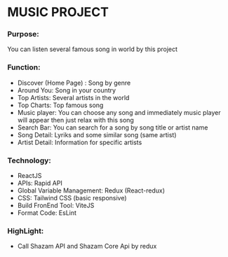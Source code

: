 <h1>MUSIC PROJECT</h1>

<h3><b>Purpose:</b></h3> <p>You can listen several famous song in world by this project</p>
<h3><b>Function:</b></h3>
<ul>
<li>Discover (Home Page) : Song by genre</li>
<li>Around You: Song in your country</li>
<li>Top Artists: Several artists in the world</li>
<li>Top Charts: Top famous song</li>
<li>Music player: You can choose any song and immediately music player will appear then just relax with this song</li>
<li>Search Bar: You can search for a song by song title or artist name</li>
<li>Song Detail: Lyriks and some similar song (same artist)</li>
<li>Artist Detail: Information for specific artists</li>
</ul>

<h3><b>Technology:</b></h3>
<ul>
<li>ReactJS <TypeScript></li>
<li>APIs: Rapid API</li>
<li>Global Variable Management: Redux (React-redux)</li>
<li>CSS: Tailwind CSS (basic responsive)</li>
<li>Build FronEnd Tool: ViteJS</li>
<li>Format Code: EsLint</li>
</ul>

<h3><b>HighLight:</b></h3>
<ul>
<li>Call Shazam API and Shazam Core Api by redux</li>
</ul>


<!-- NOTE -->
<!-- This is not my original project. I clone from JavaScipt Mastery (youtuber). Then I will research and add some function on it.
His repo: https://github.com/adrianhajdin/project_music_player (Please give him a star) -->

